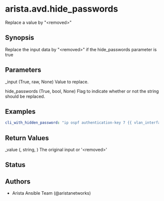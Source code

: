 # arista.avd.hide_passwords

Replace a value by \"\<removed\>\"

## Synopsis

Replace the input data by \"\<removed\>\" if the hide\_passwords parameter is true

## Parameters

  _input (True, raw, None)
    Value to replace\.

  hide_passwords (True, bool, None)
    Flag to indicate whether or not the string should be replaced\.

## Examples

```yaml
cli_with_hidden_password: "ip ospf authentication-key 7 {{ vlan_interface.ospf_authentication_key | arista.avd.hide_passwords(true) }}"
```

## Return Values

  _value (, string, )
    The original input or \'\<removed\>\'

## Status

## Authors

- Arista Ansible Team (@aristanetworks)
